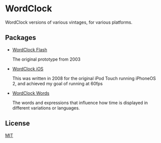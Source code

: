 # WordClock

WordClock versions of various vintages, for various platforms.

## Packages

- [WordClock Flash](/packages/wordclock-flash)

  The original prototype from 2003

- [WordClock iOS](/packages/wordclock-ios)

  This was written in 2008 for the original iPod Touch running iPhoneOS 2, and achieved my goal of running at 60fps

- [WordClock Words](/packages/wordclock-words)

  The words and expressions that influence how time is displayed in different variations or languages.

## License

[MIT](LICENSE)